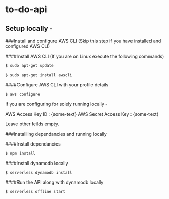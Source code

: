 # to-do-api

## Setup locally -

###Install and configure AWS CLI (Skip this step if you have installed and configured AWS CLI)

####Install AWS CLI (If you are on Linux execute the following commands)

``` bash
$ sudo apt-get update
```

``` bash
$ sudo apt-get install awscli
```
####Configure AWS CLI with your profile details

``` bash
$ aws configure
```
If you are configuring for solely running locally - 

AWS Access Key ID : {some-text} 
AWS Secret Access Key : {some-text}

Leave other feilds empty.

###Installling dependancies and running locally

####Install dependancies
``` bash
$ npm install
```

####Install dynamodb locally
``` bash
$ serverless dynamodb install
```

####Run the API along with dynamodb locally 
``` bash
$ serverless offline start
```